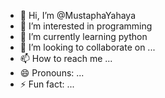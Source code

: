 - 👋 Hi, I’m @MustaphaYahaya
- 👀 I’m interested in programming
- 🌱 I’m currently learning python 
- 💞️ I’m looking to collaborate on ...
- 📫 How to reach me ...
- 😄 Pronouns: ...
- ⚡ Fun fact: ...

<!---
MustaphaYahaya/MustaphaYahaya is a ✨ special ✨ repository because its `README.md` (this file) appears on your GitHub profile.
You can click the Preview link to take a look at your changes.
--->
